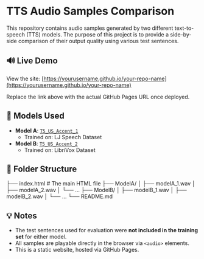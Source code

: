 # TTS Audio Samples Comparison

This repository contains audio samples generated by two different text-to-speech (TTS) models. The purpose of this project is to provide a side-by-side comparison of their output quality using various test sentences.

## 🔊 Live Demo

View the site: [https://yourusername.github.io/your-repo-name](https://yourusername.github.io/your-repo-name)

Replace the link above with the actual GitHub Pages URL once deployed.

## 🧪 Models Used

- **Model A**: [`T5_US_Accent_1`](https://huggingface.co/nambn0321/T5_US_Accent_1)
  - Trained on: LJ Speech Dataset
- **Model B**: [`T5_US_Accent_2`](https://huggingface.co/nambn0321/T5_US_accent_2)
  - Trained on: LibriVox Dataset

## 📁 Folder Structure

  ├── index.html # The main HTML file
├── ModelA/ 
│ ├── modelA_1.wav
│ ├── modelA_2.wav
│ └── ...
├── ModelB/ 
│ ├── modelB_1.wav
│ ├── modelB_2.wav
│ └── ...
└── README.md

## 💡 Notes

- The test sentences used for evaluation were **not included in the training set** for either model.
- All samples are playable directly in the browser via `<audio>` elements.
- This is a static website, hosted via GitHub Pages.
